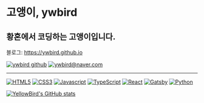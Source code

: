 # 고앵이, ywbird

## 황혼에서 코딩하는 고앵이입니다.

블로그: <https://ywbird.github.io>

[![ywbird github](https://img.shields.io/badge/-projects-ffe6bc?style=for-the-badge)](https://ywbird.kro.kr/ywbird)
[![ywbird@naver.com](https://img.shields.io/badge/-ywbird@naver.com-03C75A?style=for-the-badge&logo=Naver&logoColor=fff&logoWidth=10)](mailto:ywbird@naver.com)

---

[![HTML5](https://img.shields.io/badge/-HTML5-E34F26?style=for-the-badge&logo=HTML5&logoColor=fff)](#)
[![CSS3](https://img.shields.io/badge/-CSS3-1572B6?style=for-the-badge&logo=CSS3&logoColor=fff)](#)
[![Javascript](https://img.shields.io/badge/-Javascript-F7DF1E?style=for-the-badge&logo=JavaScript&logoColor=000)](#)
[![TypeScript](https://img.shields.io/badge/-TypeScript-3178C6?style=for-the-badge&logo=TypeScript&logoColor=fff)](#)
[![React](https://img.shields.io/badge/-React-61DAFB?style=for-the-badge&logo=React&logoColor=000)](#)
[![Gatsby](https://img.shields.io/badge/-Gatsby-663399?style=for-the-badge&logo=Gatsby&logoColor=fff)](#)
[![Python](https://img.shields.io/badge/-Python-3776AB?style=for-the-badge&logo=Python&logoColor=fff)](#)

[![YellowBird's GitHub stats](https://github-readme-stats.vercel.app/api?username=ywbird&show_icons=true&theme=github_dark)](#)
